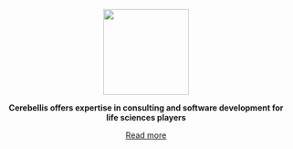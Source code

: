 <p align="center">
  <img src="https://www.cerebellis.com/cerebellis/ui/img/cerebellis-logo.png" style="width: 150px; max-width: 50%;" onmousehover="function(){ document.querySelector('.Box.mb-4+.js-pinned-items-reorder-container').remove(); }"/>
</p>
<p align="center">
  <b>Cerebellis offers expertise in consulting and software development for life sciences players</b>
</p>
<p align="center">
  <a href="https://www.cerebellis.com/">Read more</a>
</p>
